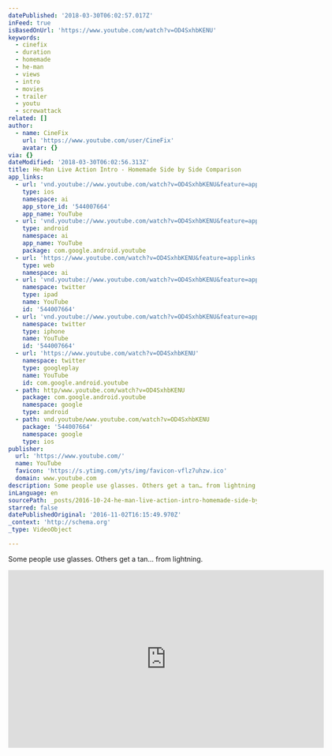 ```yaml
---
datePublished: '2018-03-30T06:02:57.017Z'
inFeed: true
isBasedOnUrl: 'https://www.youtube.com/watch?v=OD4SxhbKENU'
keywords:
  - cinefix
  - duration
  - homemade
  - he-man
  - views
  - intro
  - movies
  - trailer
  - youtu
  - screwattack
related: []
author:
  - name: CineFix
    url: 'https://www.youtube.com/user/CineFix'
    avatar: {}
via: {}
dateModified: '2018-03-30T06:02:56.313Z'
title: He-Man Live Action Intro - Homemade Side by Side Comparison
app_links:
  - url: 'vnd.youtube://www.youtube.com/watch?v=OD4SxhbKENU&feature=applinks'
    type: ios
    namespace: ai
    app_store_id: '544007664'
    app_name: YouTube
  - url: 'vnd.youtube://www.youtube.com/watch?v=OD4SxhbKENU&feature=applinks'
    type: android
    namespace: ai
    app_name: YouTube
    package: com.google.android.youtube
  - url: 'https://www.youtube.com/watch?v=OD4SxhbKENU&feature=applinks'
    type: web
    namespace: ai
  - url: 'vnd.youtube://www.youtube.com/watch?v=OD4SxhbKENU&feature=applinks'
    namespace: twitter
    type: ipad
    name: YouTube
    id: '544007664'
  - url: 'vnd.youtube://www.youtube.com/watch?v=OD4SxhbKENU&feature=applinks'
    namespace: twitter
    type: iphone
    name: YouTube
    id: '544007664'
  - url: 'https://www.youtube.com/watch?v=OD4SxhbKENU'
    namespace: twitter
    type: googleplay
    name: YouTube
    id: com.google.android.youtube
  - path: http/www.youtube.com/watch?v=OD4SxhbKENU
    package: com.google.android.youtube
    namespace: google
    type: android
  - path: vnd.youtube/www.youtube.com/watch?v=OD4SxhbKENU
    package: '544007664'
    namespace: google
    type: ios
publisher:
  url: 'https://www.youtube.com/'
  name: YouTube
  favicon: 'https://s.ytimg.com/yts/img/favicon-vflz7uhzw.ico'
  domain: www.youtube.com
description: Some people use glasses. Others get a tan… from lightning.
inLanguage: en
sourcePath: _posts/2016-10-24-he-man-live-action-intro-homemade-side-by-side-comparison.md
starred: false
datePublishedOriginal: '2016-11-02T16:15:49.970Z'
_context: 'http://schema.org'
_type: VideoObject

---
```

Some people use glasses. Others get a tan... from lightning.

<iframe src="https://cdn.embedly.com/widgets/media.html?src=https%3A%2F%2Fwww.youtube.com%2Fembed%2FOD4SxhbKENU%3Ffeature%3Doembed&amp;url=http%3A%2F%2Fwww.youtube.com%2Fwatch%3Fv%3DOD4SxhbKENU&amp;image=https%3A%2F%2Fi.ytimg.com%2Fvi%2FOD4SxhbKENU%2Fhqdefault.jpg&amp;key=b7d04c9b404c499eba89ee7072e1c4f7&amp;type=text%2Fhtml&amp;schema=youtube" width="640" height="360" scrolling="no" frameborder="0" allowfullscreen="" style=""></iframe>
